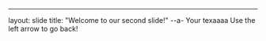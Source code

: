 ---
layout: slide
title: "Welcome to our second slide!"
--a-
Your texaaaa
Use the left arrow to go back!
